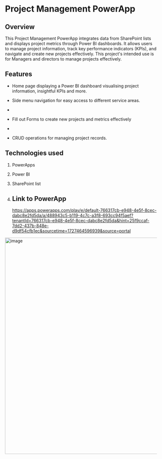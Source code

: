 # Project Management PowerApp

## Overview

This Project Management PowerApp  integrates data from SharePoint lists and displays project metrics through Power BI dashboards. It allows users to manage project information, track key performance indicators (KPIs), and navigate and create new projects effectively. This project's intended use is for Managers and directors to manage projects effectively.


## Features

- Home page displaying a Power BI dashboard visualising project information, insightful KPIs and more.
  
- Side menu navigation for easy access to different service areas.
- 
- Fill out Forms to create new projects and metrics effectively
- 
- CRUD operations for managing project records.


## Technologies used

1. PowerApps
   
2. Power BI
   
3. SharePoint list

4. ## Link to PowerApp

   https://apps.powerapps.com/play/e/default-766317cb-e948-4e5f-8cec-dabc8e2fd5da/a/488943c5-b119-4c7c-a3f8-693cc94f5aef?tenantId=766317cb-e948-4e5f-8cec-dabc8e2fd5da&hint=25f9ccaf-7dd2-437b-848e-d9df54cfb1ec&sourcetime=1727464596939&source=portal















<img width="715" alt="image" src="https://github.com/user-attachments/assets/15cf22ed-62de-47ce-9d68-091b5c1370ac">
